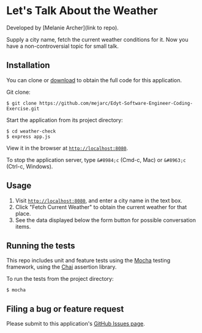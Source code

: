 # Let's Talk About the Weather

Developed by [Melanie Archer](link to repo).

Supply a city name, fetch the current weather conditions for it. Now you have a non-controversial topic for small talk.

## Installation

You can clone or [download](https://github.com/mejarc/Edyt-Software-Engineer-Coding-Exercise/archive/master.zip) to obtain the full code for this application.

Git clone:

    $ git clone https://github.com/mejarc/Edyt-Software-Engineer-Coding-Exercise.git

Start the application from its project directory:

    $ cd weather-check
    $ express app.js

View it in the browser at [`http://localhost:8080`](http://localhost:8080).

To stop the application server, type `&#8984;c` (Cmd-c, Mac) or `&#8963;c` (Ctrl-c, Windows).

## Usage

1. Visit [`http://localhost:8080`](http://localhost:8080), and enter a city name in the text box.
2. Click "Fetch Current Weather" to obtain the current weather for that place.
3. See the data displayed below the form button for possible conversation items.

## Running the tests

This repo includes unit and feature tests using the [Mocha](http://mochajs.org/) testing framework, using the [Chai](http://chaijs.com/) assertion library.

To run the tests from the project directory:

    $ mocha


## Filing a bug or feature request

Please submit to this application's [GitHub Issues page](https://github.com/mejarc/Edyt-Software-Engineer-Coding-Exercise/issues).
